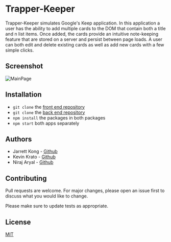 # Trapper-Keeper

Trapper-Keeper simulates Google's Keep application. In this application a user has the ability to add multiple cards to the DOM that contain both a title and n list items. Once added, the cards provide an intuitive note-keeping feature that are stored on a server and persist between page loads. A user can both edit and delete existing cards as well as add new cards with a few simple clicks.

## Screenshot

![MainPage](https://i.imgur.com/eWRrwfC.png?1)

## Installation

- `git clone` the [front end repository]('https://github.com/jarrettkong/trapper-keeper')
- `git clone` the [back end repository]('https://github.com/niroz11/Trapper-keeper-be')
- `npm install` the packages in both packages
- `npm start` both apps separately

## Authors

- Jarrett Kong - [Github]("https://github.com/jarrettkong")
- Kevin Krato - [Github]("https://github.com/KevinKra")
- Niraj Aryal - [Github]("https://github.com/niroz11")

## Contributing

Pull requests are welcome. For major changes, please open an issue first to discuss what you would like to change.

Please make sure to update tests as appropriate.

## License

[MIT](https://choosealicense.com/licenses/mit/)
